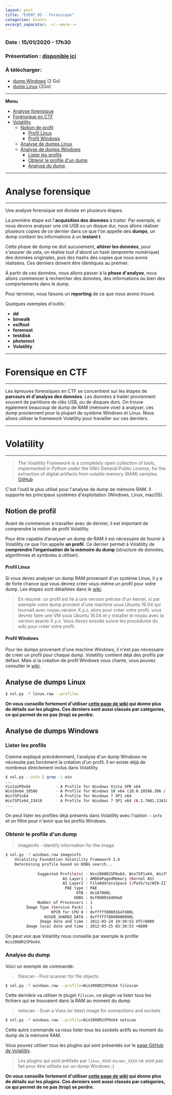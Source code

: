 ```yaml
---
layout: post
title: "EVENT_05 - Forensique"
categories: Events
excerpt_separator:  <!--more-->
---
```

<!--more-->

### Date : 15/01/2020 - 17h30
### Présentation : <a href="https://slides.com/adelalm/event_05" target="_blank">disponible ici</a>

### À télécharger:
* [dump Windows](https://send.firefox.com/download/730408d9edea0eed/#LbnQVFL33_4Lhq_3cMUiaw) (2 Go)
* [dump Linux](https://filesender.renater.fr/?s=download&token=60a0699d-0ab5-258a-22ab-c6c7c8fbdd83) (2Go)

---
**Menu**
- [Analyse forensique](#analyse-forensique)
- [Forensique en CTF](#forensique-en-ctf)
- [Volatility](#volatility)
  - [Notion de profil](#notion-de-profil)
      - [Profil Linux](#profil-linux)
      - [Profil Windows](#profil-windows)
  - [Analyse de dumps Linux](#analyse-de-dumps-linux)
  - [Analyse de dumps Windows](#analyse-de-dumps-windows)
    - [Lister les profils](#lister-les-profils)
    - [Obtenir le profile d'un dump](#obtenir-le-profile-dun-dump)
    - [Analyse du dump](#analyse-du-dump)

---

# Analyse forensique

---

Une analyse forensique est divisée en plusieurs étapes.

La première étape est l'**acquisition des données** à traiter. Par exemple, si nous devons analyser une clé USB ou un disque dur, nous allons réaliser plusieurs copies de ce dernier dans ce que l'on appelle des **dumps**, un dump contient les informations à un **instant t**.

Cette phase de dump ne doit aucunement, **altérer les données**, pour s'assurer de cela, on réalise tout d'abord un hash (empreinte numérique) des données originales, puis des hashs des copies que nous avons réalisées. Ces derniers doivent être identiques au premier.

À partir de ces données, nous allons passer à la **phase d'analyse**, nous allons commencer à rechercher des données, des informations ou bien des comportements dans le dump.

Pour terminer, nous faisons un **reporting** de ce que nous avons trouvé.

Quelques exemples d'outils:
* **dd**
* **binwalk**
* **exiftool**
* **foremost**
* **testdisk**
* **photorect**
* **Volatility**

---

# Forensique en CTF

---

Les épreuves forensiques en CTF se concentrent sur les étapes de **parcours et d'analyse des données**. Les données à traiter proviennent souvent de partitions de clés USB, ou de disques durs. On trouve également beaucoup de dump de RAM (mémoire vive) à analyser, ces dump proviennent pour la plupart de système Windows et Linux. Nous allons utiliser la framework Volatility pour travailler sur ces derniers.

---

# Volatility

---

> The Volatility Framework is a completely open collection of tools, implemented in Python under the GNU General Public License, for the extraction of digital artifacts from volatile memory (RAM) samples. [GitHub](https://github.com/volatilityfoundation/volatility)

C'est l'outil le plus utilisé pour l'analyse de dump de mémoire RAM. Il supporte les principaux systèmes d'exploitation (Windows, Linux, macOS).

## Notion de profil

Avant de commencer à travailler avec de dernier, il est important de comprendre la notion de profil Volatility.

Pour être capable d’analyser un dump de RAM il est nécessaire de fournir à Volatility ce que l’on appelle **un profil**. Ce dernier permet à Volatility de **comprendre l’organisation de la mémoire du dump** (structure de données, algorithmes et symboles à utiliser).

#### Profil Linux

Si vous devez analyser un dump RAM provenant d'un système Linux, il y a de forte chance que vous devrez créer vous-même un profil pour votre dump. Les étapes sont détaillées dans le [wiki](https://github.com/volatilityfoundation/volatility/wiki/Linux).

> En résumé: un profil est lié à une version précise d'un kernel, si par exemple votre dump provient d'une machine sous Ubuntu 16.04 qui tournait avec noyau version X.y.z, alors pour créer votre profil, vous devrez faire une VM sous Ubuntu 16.04 et y installer le noyau avec la version exacte X.y.z. Vous devez ensuite suivre les procédures du wiki pour créer votre profil.


#### Profil Windows

Pour les dumps provenant d'une machine Windows, il n'est pas nécessaire de créer un profil pour chaque dump. Volatility contient déjà des profils par défaut. Mais si la création de profil Windows vous chante, vous pouvez consulter le [wiki](https://github.com/volatilityfoundation/volatility/wiki/2.6-Win-Profiles).


## Analyse de dumps Linux
```bash
$ vol.py -f linux.raw --profiles
```

**On vous conseille fortement d'utiliser [cette page de wiki](https://github.com/volatilityfoundation/volatility/wiki/Linux-Command-Reference) qui donne plus de détails sur les plugins. Ces derniers sont aussi classés par catégories, ce qui permet de ne pas (trop) se perdre.**

## Analyse de dumps Windows

### Lister les profils

Comme expliqué précédemment, l'analyse d'un dump Windows ne nécessite pas forcément la création d'un profil. Il en existe déjà de nombreux directement inclus dans Volatility.

```bash
$ vol.py --info | grep -i win
...
VistaSP0x64           - A Profile for Windows Vista SP0 x64
Win10x64_10586        - A Profile for Windows 10 x64 (10.0.10586.306 / 2016-04-23)
Win7SP1x64            - A Profile for Windows 7 SP1 x64
Win7SP1x64_23418      - A Profile for Windows 7 SP1 x64 (6.1.7601.23418 / 2016-04-09)
...
```

On peut lister les profiles déjà présents dans Volatility avec l'option `--info` et on filtre pour n'avoir que les profils Windows.

### Obtenir le profile d'un dump

> imageinfo - Identify information for the image

```bash
$ vol.py -f windows.raw imageinfo
    Volatility Foundation Volatility Framework 2.6
    Determining profile based on KDBG search...
    
              Suggested Profile(s) : Win2008R2SP0x64, Win7SP1x64, Win7SP0x64, Win2008R2SP1x64 (Instantiated with Win7SP0x64)
                         AS Layer1 : AMD64PagedMemory (Kernel AS)
                         AS Layer2 : FileAddressSpace (/Path/to/WIN-II7VOJTUNGL-20120324-193051.raw)
                          PAE type : PAE
                               DTB : 0x187000L
                              KDBG : 0xf800016460a0
              Number of Processors : 1
         Image Type (Service Pack) : 1
                    KPCR for CPU 0 : 0xfffff80001647d00L
                 KUSER_SHARED_DATA : 0xfffff78000000000L
               Image date and time : 2012-03-24 19:30:53 UTC+0000
         Image local date and time : 2012-03-25 03:30:53 +0800
```

On peut voir que Volatility nous conseille par exemple le profile `Win2008R2SP0x64`.

### Analyse du dump

Voici un exemple de commande:

> filescan - Pool scanner for file objects

```bash
$ vol.py -f windows.raw --profile=Win2008R2SP0x64 filescan
```

Cette dernière va utiliser le plugin `filscan`, ce plugin va lister tous les fichiers qui se trouvaient dans la RAM au moment du dump.

> netscan - Scan a Vista (or later) image for connections and sockets

```bash
$ vol.py -f windows.raw --profile=Win2008R2SP0x64 netscan
```
Cette autre commande va nous lister tous les sockets actifs au moment du dump de la mémoire RAM.

Vous pouvez utiliser tous les plugins qui sont présentés sur le [page GitHub de Volatility](https://github.com/volatilityfoundation/volatility).
> Les plugins qui sont préfixés par `linux_XXXX` ou `mac_XXXX` ne sont pas fait pour être utilisés sur un dump Windows ;)

**On vous conseille fortement d'utiliser [cette page de wiki](https://github.com/volatilityfoundation/volatility/wiki/Command-Reference) qui donne plus de détails sur les plugins. Ces derniers sont aussi classés par catégories, ce qui permet de ne pas (trop) se perdre.**
